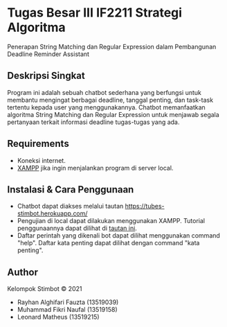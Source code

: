 # Tugas Besar III IF2211 Strategi Algoritma
Penerapan String Matching dan Regular Expression dalam Pembangunan Deadline Reminder Assistant

## Deskripsi Singkat
Program ini adalah sebuah chatbot sederhana yang berfungsi untuk membantu mengingat berbagai deadline, tanggal penting, dan task-task tertentu kepada user yang menggunakannya. Chatbot memanfaatkan algoritma String Matching dan Regular Expression untuk menjawab segala pertanyaan terkait informasi deadline tugas-tugas yang ada.

## Requirements
* Koneksi internet.
* [XAMPP](https://www.apachefriends.org/index.html) jika ingin menjalankan program di server local.

## Instalasi & Cara Penggunaan
* Chatbot dapat diakses melalui tautan https://tubes-stimbot.herokuapp.com/
* Pengujian di local dapat dilakukan menggunakan XAMPP. Tutorial penggunaannya dapat dilihat di [tautan ini](https://www.techwalla.com/articles/how-to-run-a-php-file-in-xampp).
* Daftar perintah yang dikenali bot dapat dilihat menggunakan command "help". Daftar kata penting dapat dilihat dengan command "kata penting".

## Author
Kelompok Stimbot &copy; 2021
* Rayhan Alghifari Fauzta (13519039)
* Muhammad Fikri Naufal (13519158)
* Leonard Matheus (13519215)
